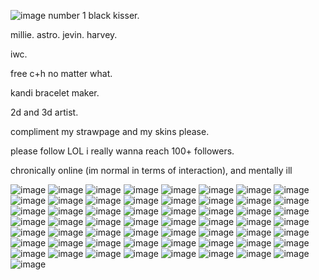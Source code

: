 ![image](https://github.com/user-attachments/assets/df080a82-438e-46b4-8787-0d14c8b08792)
number 1 black kisser.

millie. astro. jevin. harvey.

iwc.

free c+h no matter what.

kandi bracelet maker.

 2d and 3d artist.
 
compliment my strawpage and my skins please.

please follow LOL i really wanna reach 100+ followers.

chronically online (im normal in terms of interaction), and mentally ill


![image](https://github.com/user-attachments/assets/d7e13cba-c265-46b7-904c-a00feeeb50ba) ![image](https://github.com/user-attachments/assets/4519c442-2a0e-4b51-aaf0-e60cdf78ce36) ![image](https://github.com/user-attachments/assets/d6d0745f-91bd-46d0-83d4-55ffa2649829) ![image](https://github.com/user-attachments/assets/fbc4bd00-16b8-4894-8aac-5ae33a5b69e2)  ![image](https://github.com/user-attachments/assets/c0cfd873-81a5-4f63-9850-b9d724beb1bd) ![image](https://github.com/user-attachments/assets/4f68e258-d6a0-4919-bba8-8116bd11e5ff) ![image](https://github.com/user-attachments/assets/73dc8bf5-3239-4ee0-989e-cbb166e72c60) ![image](https://github.com/user-attachments/assets/fb8cfbb7-826c-437e-9577-9dce70f5780c) ![image](https://github.com/user-attachments/assets/18b5e763-e349-447e-a976-8889c64d74bb) ![image](https://github.com/user-attachments/assets/13d4de37-96e0-479b-903e-b42d41d6ba55) ![image](https://github.com/user-attachments/assets/d9edb1af-f13d-478a-9402-d1d5b91a1637) ![image](https://github.com/user-attachments/assets/135110d7-b519-4c27-b19d-277dc7cda40f) ![image](https://github.com/user-attachments/assets/a0269550-36d2-4bd3-b82c-33023ee5fb1b) ![image](https://github.com/user-attachments/assets/3f063482-de19-4767-886f-0bf20ca6b3c3) ![image](https://github.com/user-attachments/assets/624669a9-361c-4f83-9c2b-b453ccaabaa2) ![image](https://github.com/user-attachments/assets/de80606b-92cb-44da-bcfd-dc36de9ebe8e) ![image](https://github.com/user-attachments/assets/4ec2069c-8459-415c-9f4b-445bcd15dca4) ![image](https://github.com/user-attachments/assets/12fa9add-c24d-4f57-ad93-7f126938c45d) ![image](https://github.com/user-attachments/assets/ea081a53-342e-43f9-baed-b70a92efcd8e) ![image](https://github.com/user-attachments/assets/e286831f-277c-4bbc-a147-1ce584f13f04) ![image](https://github.com/user-attachments/assets/e2672fe3-3723-479b-a8a8-0ac4f05016b9) ![image](https://github.com/user-attachments/assets/3018c966-0632-47b9-91cd-b20844728c8c) ![image](https://github.com/user-attachments/assets/9fd3d2d1-ca40-49d9-a860-592558b146e0) ![image](https://github.com/user-attachments/assets/819e6fe4-4215-4938-a418-aa5340f51d19) ![image](https://github.com/user-attachments/assets/b20205d8-802a-4c85-a56e-cace5efbf899) ![image](https://github.com/user-attachments/assets/f83a9694-4549-41aa-9b13-1c18d6309ef4) ![image](https://github.com/user-attachments/assets/b65751aa-30a0-46fd-bdb5-ac77e36b2d08) ![image](https://github.com/user-attachments/assets/cc0fd53e-b69e-4f5e-9f11-b3a7536f6cca) ![image](https://github.com/user-attachments/assets/9efd451d-dca2-42f4-94c0-97f6418612a2) ![image](https://github.com/user-attachments/assets/9bdda213-9a49-4d48-8de4-b6b9da2ee6ff) ![image](https://github.com/user-attachments/assets/379bbab7-9c29-468a-9471-e01263f83653) ![image](https://github.com/user-attachments/assets/23c4ed94-3d32-4aed-92f4-eb406f7b433b) ![image](https://github.com/user-attachments/assets/35b20c48-0682-4459-b159-59fea88e442d) ![image](https://github.com/user-attachments/assets/8a264f09-4812-4f08-a0c0-d98475efd0b0) ![image](https://github.com/user-attachments/assets/1efb1cfe-5d9f-4621-9d1b-e7ba4f813bb6) ![image](https://github.com/user-attachments/assets/8cd04b4c-d307-4b90-a4a7-aeb92e49bdaa) ![image](https://github.com/user-attachments/assets/573b0659-f594-4680-88a0-682fcbff7c24) ![image](https://github.com/user-attachments/assets/f29cb67c-4ce9-4449-93ae-c1b6785acb9d) ![image](https://github.com/user-attachments/assets/ac7d89f4-599e-47d0-b8b6-d294a7978ce1) ![image](https://github.com/user-attachments/assets/d570c29c-55c5-4f17-9222-620e942b6fbf) ![image](https://github.com/user-attachments/assets/e312307c-7fd0-4132-a7f8-2365837daa99) ![image](https://github.com/user-attachments/assets/e23b70f9-2c4c-4c55-9329-8de27a620cf4) ![image](https://github.com/user-attachments/assets/b143ac1b-9333-4aa7-8ef5-66506b10dea5) ![image](https://github.com/user-attachments/assets/2327a1f7-d78e-4e82-b0f5-0a0d14cf41d8) ![image](https://github.com/user-attachments/assets/072c0c67-af3a-442e-8f7a-3f2162b33259) ![image](https://github.com/user-attachments/assets/eff39f95-83dd-4aef-b25e-c4cabe2c6563) ![image](https://github.com/user-attachments/assets/c5737929-9259-43e6-9750-587b120f2dfd) ![image](https://github.com/user-attachments/assets/c7050846-26f7-426d-8c51-72aa56f6249b) ![image](https://github.com/user-attachments/assets/0a531c1f-eb8b-4edb-ba0c-9f01cb024139) ![image](https://github.com/user-attachments/assets/87028a8d-a112-4bb3-b5d4-2f65be9cc4b5) ![image](https://github.com/user-attachments/assets/0ef8bda1-b6f5-4650-9eb7-f9a5c0875c0c) ![image](https://github.com/user-attachments/assets/88571cb4-b4d7-4dad-a9c4-33c5a9b9a619) ![image](https://github.com/user-attachments/assets/40b91755-ff84-473a-893f-ba8ec9fb9591) ![image](https://github.com/user-attachments/assets/9ceea3db-3abc-4c31-b54f-9efac7ac5758) ![image](https://github.com/user-attachments/assets/1d603293-5c31-4cff-abf9-49eb97fd5f38) ![image](https://github.com/user-attachments/assets/3550a446-8244-414f-bce4-1b1867016244) ![image](https://github.com/user-attachments/assets/76c1ea1f-a72d-4e7d-ae9d-e37a982c0c01)

































 






















